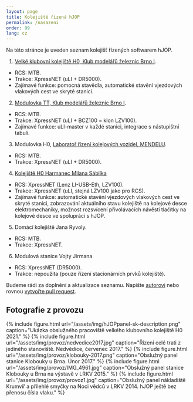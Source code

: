 ```yaml
---
layout: page
title: Kolejiště řízená hJOP
permalink: /nasazeni
order: 99
lang: cz
---
```


Na této stránce je uveden seznam kolejišť řízených softwarem hJOP.

1. [Velké klubovní kolejiště H0, Klub modelářů železnic Brno I](https://www.kmz-brno.cz/rubrika/nase-kolejiste/h0/).
  - RCS: MTB.
  - Trakce: XpressNET (uLI + DR5000).
  - Zajímavé funkce: pomocná stavědla, automatické stavění vjezdových vlakových cest ve skryté stanici.
2. [Modulovka TT, Klub modelářů železnic Brno I](https://www.kmz-brno.cz/rubrika/nase-kolejiste/tt/).
  - RCS: MTB.
  - Trakce: XpressNET (uLI + BCZ100 = klon LZV100).
  - Zajímavé funkce: uLI-master v každé stanici, integrace s nástupištní tabulí.
3. Modulovka H0, [Laboratoř řízení kolejových vozidel, MENDELU](https://lrkv.pef.mendelu.cz/).
  - RCS: MTB.
  - Trakce: XpressNET (uLI + DR5000).
4. [Kolejiště H0 Harmanec Milana Sáblíka](https://www.kmz-brno.cz/rubrika/nase-kolejiste/tt/)
  - RCS: XpressNET (Lenz LI-USB-Eth, LZV100).
  - Trakce: XpressNET (uLI, stejná LZV100 jako pro RCS).
  - Zajímavé funkce: automatické stavění vjezdových vlakových cest ve skryté stanici, zobrazování aktuálního
    stavu kolejiště na kolejové desce elektromechaniky, možnost rozsvícení přivolávacích návěstí
    tlačítky na kolejové desce ve spolupráci s hJOP.
5. Domácí kolejiště Jana Ryvoly.
  - RCS: MTB.
  - Trakce: XpressNET.
6. Modulová stanice Vojty Jirmana
  - RCS: XpressNET (DR5000).
  - Trakce: nepoužita (pouze řízení stacionárních prvků kolejiště).

Budeme rádi za doplnění a aktualizace seznamu. Napište [autorovi](/contact) nebo
rovnou [vytvořte pull request](https://github.com/kmzbrnoI/hJOPweb/blob/master/_pages/cz/nasazeni.md).

## Fotografie z provozu

{% include figure.html url="/assets/img/hJOPpanel-sk-description.png" caption="Ukázka obslužného pracoviště velkého klubovního kolejiště H0 2021." %}
{% include figure.html url="/assets/img/provoz/nedvedice2017.jpg" caption="Řízení celé trati z jediného stanoviště. Nedvědice, červenec 2017." %}
{% include figure.html url="/assets/img/provoz/klobouky-2017.png" caption="Obslužný panel stanice Klobouky u Brna. Únor 2017." %}
{% include figure.html url="/assets/img/provoz/IMG_4961.jpg" caption="Obslužný panel stanice Klobouky u Brna na výstavě v LRKV 2015." %}
{% include figure.html url="/assets/img/provoz/provoz1.jpg" caption="Obslužný panel nákladiště Krumvíř a přilehlé smyčky na Noci vědců v LRKV 2014. hJOP ještě bez přenosu čísla vlaku." %}
